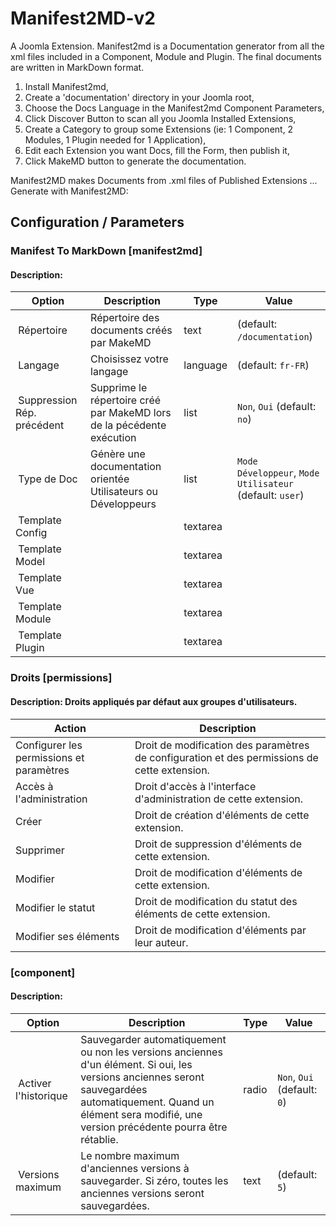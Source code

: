 # Manifest2MD-v2
A Joomla Extension. Manifest2md is a Documentation generator from all the xml files included in a Component, Module and Plugin.
The final documents are written in MarkDown format.

1) Install Manifest2md,
2) Create a 'documentation' directory in your Joomla root,
3) Choose the Docs Language in the Manifest2md Component Parameters,
4) Click Discover Button to scan all you Joomla Installed Extensions,
5) Create a Category to group some Extensions (ie: 1 Component, 2 Modules, 1 Plugin needed for 1 Application),
6) Edit each Extension you want Docs, fill the Form, then publish it,
7) Click MakeMD button to generate the documentation.

Manifest2MD makes Documents from .xml files of Published Extensions ...
Generate with Manifest2MD:

## Configuration / Parameters
### Manifest To MarkDown [manifest2md]
#### Description: 
| Option | Description | Type | Value |
| ------ | ----------- | -----|-------|
|  Répertoire | Répertoire des documents créés par MakeMD | text |  (default: `/documentation`)|
|  Langage | Choisissez votre langage | language |  (default: `fr-FR`)|
|  Suppression Rép. précédent | Supprime le répertoire créé par MakeMD lors de la pécédente exécution | list | `Non`, `Oui` (default: `no`)|
|  Type de Doc | Génère une documentation orientée Utilisateurs ou Développeurs | list | `Mode Développeur`, `Mode Utilisateur` (default: `user`)|
|  Template Config |  | textarea | |
|  Template Model |  | textarea | |
|  Template Vue |  | textarea | |
|  Template Module |  | textarea | |
|  Template Plugin |  | textarea | |
### Droits [permissions]
#### Description: Droits appliqués par défaut aux groupes d'utilisateurs.
| Action | Description |
| ------ | ----------- |
 | Configurer les permissions et paramètres | Droit de modification des paramètres de configuration et des permissions de cette extension. | 
 | Accès à l'administration | Droit d'accès à l'interface d'administration de cette extension. | 
 | Créer | Droit de création d'éléments de cette extension. | 
 | Supprimer | Droit de suppression d'éléments de cette extension. | 
 | Modifier | Droit de modification d'éléments de cette extension. | 
 | Modifier le statut | Droit de modification du statut des éléments de cette extension. | 
 | Modifier ses éléments | Droit de modification d'éléments par leur auteur. | 
###  [component]
#### Description: 
| Option | Description | Type | Value |
| ------ | ----------- | -----|-------|
|  Activer l'historique | Sauvegarder automatiquement ou non les versions anciennes d'un élément. Si oui, les versions anciennes seront sauvegardées automatiquement. Quand un élément sera modifié, une version précédente pourra être rétablie. | radio | `Non`, `Oui` (default: `0`)|
|  Versions maximum | Le nombre maximum d'anciennes versions à sauvegarder. Si zéro, toutes les anciennes versions seront sauvegardées. | text |  (default: `5`)|
